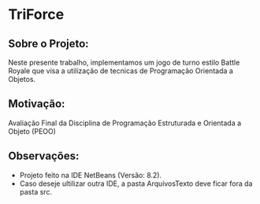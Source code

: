 # TriForce

## Sobre o Projeto:
Neste presente trabalho, implementamos um jogo de turno estilo Battle Royale
que visa a utilização de tecnicas de Programação Orientada a Objetos.

## Motivação:
Avaliação Final da Disciplina de Programação Estruturada e Orientada a Objeto (PEOO)

## Observações:
 - Projeto feito na IDE NetBeans (Versão: 8.2).
 - Caso deseje ultilizar outra IDE, a pasta ArquivosTexto deve ficar fora da pasta src.
